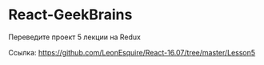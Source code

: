 # React-GeekBrains

Переведите проект 5 лекции на Redux

Ссылка: https://github.com/LeonEsquire/React-16.07/tree/master/Lesson5
